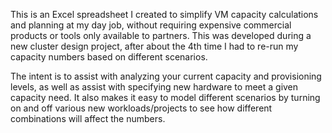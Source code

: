 This is an Excel spreadsheet I created to simplify VM capacity calculations and planning at my day job, without requiring expensive commercial products or tools only available to partners. This was developed during a new cluster design project, after about the 4th time I had to re-run my capacity numbers based on different scenarios.

The intent is to assist with analyzing your current capacity and provisioning levels, as well as assist with specifying new hardware to meet a given capacity need. It also makes it easy to model different scenarios by turning on and off various new workloads/projects to see how different combinations will affect the numbers.
